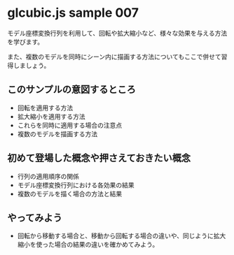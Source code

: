 # glcubic.js sample 007

モデル座標変換行列を利用して、回転や拡大縮小など、様々な効果を与える方法を学びます。

また、複数のモデルを同時にシーン内に描画する方法についてもここで併せて習得しましょう。

## このサンプルの意図するところ

* 回転を適用する方法
* 拡大縮小を適用する方法
* これらを同時に適用する場合の注意点
* 複数のモデルを描画する方法

## 初めて登場した概念や押さえておきたい概念

* 行列の適用順序の関係
* モデル座標変換行列における各効果の結果
* 複数のモデルを描く場合の方法と結果

## やってみよう

* 回転から移動する場合と、移動から回転する場合の違いや、同じように拡大縮小を使った場合の結果の違いを確かめてみよう。



